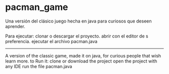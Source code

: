 # pacman_game
Una versión del clásico juego hecha en java para curiosos que deseen aprender.

Para ejecutar: 
clonar o descargar el proyecto.
abrir con el editor de s preferencia.
ejecutar el archivo pacman.java

*************************

A version of the classic game, made it on java, for curious people that wish learn more.
to Run it:
clone or download the project
open the project with any IDE
run the file pacman.java
